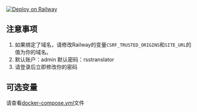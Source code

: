 [![Deploy on Railway](https://railway.app/button.svg)](https://railway.app/template/KnVkVX?referralCode=QWy2ii)

## 注意事项

1. 如果绑定了域名，请修改Railway的变量`CSRF_TRUSTED_ORIGINS`和`SITE_URL`的值为你的域名。
2. 默认账户：admin 默认密码：rsstranslator
3. 请登录后立即修改你的密码

## 可选变量
请查看[docker-compose.yml](https://github.com/versun/RSS-Translator/blob/main/deploy/docker-compose.yml)文件
